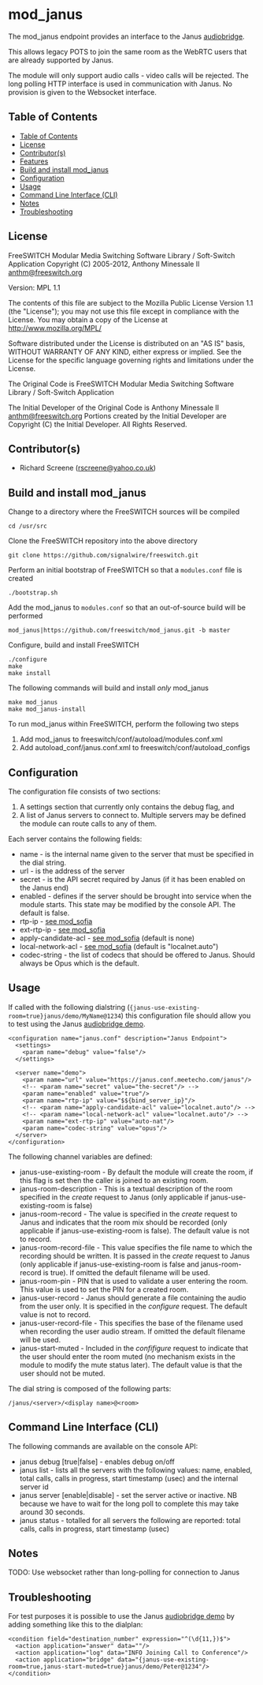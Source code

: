 # mod_janus

The mod_janus endpoint provides an interface to the Janus [audiobridge](https://janus.conf.meetecho.com/docs/audiobridge.html).

This allows legacy POTS to join the same room as the WebRTC users that are already supported by Janus.

The module will only support audio calls - video calls will be rejected.  The long polling HTTP interface is used in communication with Janus.  No provision is given to the Websocket interface.

## Table of Contents

* [Table of Contents](#table-of-contents)
* [License](#license)
* [Contributor(s)](#contributors)
* [Features](#features)
* [Build and install mod_janus](#build-and-install-mod_janus)
* [Configuration](#configuration)
* [Usage](#usage)
* [Command Line Interface (CLI)](#command-line-interface-cli)
* [Notes](#notes)
* [Troubleshooting](#troubleshooting)

## License

FreeSWITCH Modular Media Switching Software Library / Soft-Switch Application
Copyright (C) 2005-2012, Anthony Minessale II <anthm@freeswitch.org>

Version: MPL 1.1

The contents of this file are subject to the Mozilla Public License Version 1.1 (the "License"); you may not use this file except in compliance with the License. You may obtain a copy of the License at <http://www.mozilla.org/MPL/>

Software distributed under the License is distributed on an "AS IS" basis, WITHOUT WARRANTY OF ANY KIND, either express or implied. See the License for the specific language governing rights and limitations under the License.

The Original Code is FreeSWITCH Modular Media Switching Software Library / Soft-Switch Application

The Initial Developer of the Original Code is Anthony Minessale II <anthm@freeswitch.org>
Portions created by the Initial Developer are Copyright (C) the Initial Developer. All Rights Reserved.

## Contributor(s)

* Richard Screene (rscreene@yahoo.co.uk)


## Build and install mod_janus

Change to a directory where the FreeSWITCH sources will be compiled

```
cd /usr/src
```

Clone the FreeSWITCH repository into the above directory

```
git clone https://github.com/signalwire/freeswitch.git
```

Perform an initial bootstrap of FreeSWITCH so that a `modules.conf` file is created

```
./bootstrap.sh
```

Add the mod_janus to `modules.conf` so that an out-of-source build will be performed

```
mod_janus|https://github.com/freeswitch/mod_janus.git -b master
```

Configure, build and install FreeSWITCH

```
./configure
make
make install
```

The following commands will build and install *only* mod_janus

```
make mod_janus
make mod_janus-install
```

To run mod_janus within FreeSWITCH, perform the following two steps
1. Add mod_janus to freeswitch/conf/autoload/modules.conf.xml
2. Add autoload_conf/janus.conf.xml to freeswitch/conf/autoload_configs

## Configuration

The configuration file consists of two sections:
1. A settings section that currently only contains the debug flag, and
2. A list of Janus servers to connect to.  Multiple servers may be defined the module can route calls to any of them.

Each server contains the following fields:
* name - is the internal name given to the server that must be specified in the dial string.
* url - is the address of the server
* secret - is the API secret required by Janus (if it has been enabled on the Janus end)
* enabled - defines if the server should be brought into service when the module starts.  This state may be modified by the console API.  The default is false.
* rtp-ip - [see mod_sofia](https://freeswitch.org/confluence/display/FREESWITCH/mod_sofia)
* ext-rtp-ip - [see mod_sofia](https://freeswitch.org/confluence/display/FREESWITCH/mod_sofia)
* apply-candidate-acl - [see mod_sofia](https://freeswitch.org/confluence/display/FREESWITCH/mod_sofia) (default is none)
* local-network-acl - [see mod_sofia](https://freeswitch.org/confluence/display/FREESWITCH/mod_sofia) (default is "localnet.auto")
* codec-string - the list of codecs that should be offered to Janus.  Should always be Opus which is the default.

## Usage

If called with the following dialstring (`{janus-use-existing-room=true}janus/demo/MyName@1234`) this configuration file should allow you to test using the Janus [audiobridge demo](https://janus.conf.meetecho.com/audiobridgetest.html).

```
<configuration name="janus.conf" description="Janus Endpoint">
  <settings>
    <param name="debug" value="false"/>
  </settings>

  <server name="demo">
    <param name="url" value="https://janus.conf.meetecho.com/janus"/>
    <!-- <param name="secret" value="the-secret"/> -->
    <param name="enabled" value="true"/>
    <param name="rtp-ip" value="$${bind_server_ip}"/>
    <!-- <param name="apply-candidate-acl" value="localnet.auto"/> -->
    <!-- <param name="local-network-acl" value="localnet.auto"/> -->
    <param name="ext-rtp-ip" value="auto-nat"/>
    <param name="codec-string" value="opus"/>
  </server>
</configuration>
```

The following channel variables are defined:
* janus-use-existing-room - By default the module will create the room, if this flag is set then the caller is joined to an existing room.
* janus-room-description - This is a textual description of the room specified in the *create* request to Janus (only applicable if janus-use-existing-room is false)
* janus-room-record - The value is specified in the *create* request to Janus and indicates that the room mix should be recorded (only applicable if janus-use-existing-room is false).  The default value is not to record.
* janus-room-record-file - This value specifies the file name to which the recording should be written.  It is passed in the *create* request to Janus (only applicable if janus-use-existing-room is false and  janus-room-record is true).  If omitted the default filename will be used.
* janus-room-pin - PIN that is used to validate a user entering the room.  This value is used to set the PIN for a created room.
* janus-user-record - Janus should generate a file containing the audio from the user only.  It is specified in the *configure* request.  The default value is not to record.
* janus-user-record-file - This specifies the base of the filename used when recording the user audio stream.  If omitted the default filename will be used.
* janus-start-muted - Included in the *confifigure* request to indicate that the user should enter the room muted (no mechanism exists in the module to modify the mute status later).  The default value is that the user should not be muted.

The dial string is composed of the following parts:
```
/janus/<server>/<display name>@<room>
```

## Command Line Interface (CLI)

The following commands are available on the console API:
* janus debug [true|false]  - enables debug on/off
* janus list - lists all the servers with the following values: name, enabled, total calls, calls in progress, start timestamp (usec) and the internal server id
* janus server <name> [enable|disable] - set the server active or inactive.  NB because we have to wait for the long poll to complete this may take around 30 seconds.
* janus status - totalled for all servers the following are reported: total calls, calls in progress, start timestamp (usec)

## Notes

TODO: Use websocket rather than long-polling for connection to Janus

## Troubleshooting

For test purposes it is possible to use the Janus [audiobridge demo](https://janus.conf.meetecho.com/audiobridgetest.html) by adding something like this to the dialplan:
```
<condition field="destination_number" expression="^(\d{11,})$">
  <action application="answer" data=""/>
  <action application="log" data="INFO Joining Call to Conference"/>
  <action application="bridge" data="{janus-use-existing-room=true,janus-start-muted=true}janus/demo/Peter@1234"/>
</condition>
```
